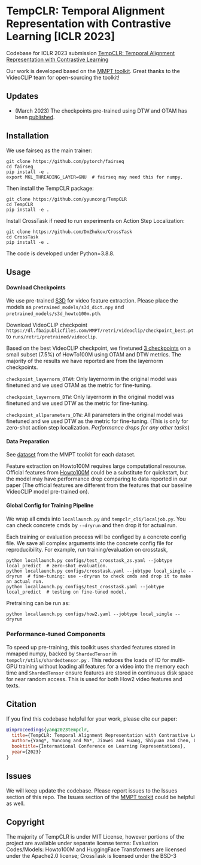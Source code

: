 # TempCLR: Temporal Alignment Representation with Contrastive Learning [ICLR 2023]
Codebase for ICLR 2023 submission [TempCLR: Temporal Alignment Representation with Contrastive Learning](https://arxiv.org/abs/2212.13738)

Our work is developed based on the [MMPT toolkit](https://github.com/facebookresearch/fairseq/tree/main/examples/MMPT). Great thanks to the VideoCLIP team for open-sourcing the toolkit!

## Updates
- (March 2023) The checkpoints pre-trained using DTW and OTAM has been [published](https://drive.google.com/drive/folders/1aD6l8yp0dsPpRKbmg3a_CBiK6UVN8GrR?usp=sharing).

## Installation
We use fairseq as the main trainer:  
```
git clone https://github.com/pytorch/fairseq
cd fairseq
pip install -e .
export MKL_THREADING_LAYER=GNU  # fairseq may need this for numpy.
```

Then install the TempCLR package:
```
git clone https://github.com/yyuncong/TempCLR
cd TempCLR
pip install -e .
```

Install CrossTask if need to run experiments on Action Step Localization:
```
git clone https://github.com/DmZhukov/CrossTask
cd CrossTask
pip install -e .
```

The code is developed under Python=3.8.8.


## Usage
#### Download Checkpoints
We use pre-trained [S3D](https://github.com/antoine77340/S3D_HowTo100M) for video feature extraction. Please place the models as `pretrained_models/s3d_dict.npy` and `pretrained_models/s3d_howto100m.pth`.

Download VideoCLIP checkpoint `https://dl.fbaipublicfiles.com/MMPT/retri/videoclip/checkpoint_best.pt` to `runs/retri/pretrained/videoclip`.

Based on the best VideoCLIP checkpoint, we finetuned [3 checkpoints](https://drive.google.com/drive/folders/1aD6l8yp0dsPpRKbmg3a_CBiK6UVN8GrR?usp=sharing) on a small subset (7.5%) of HowTo100M using OTAM and DTW metrics. The majority of the results we have reported are from the layernorm checkpoints.

`checkpoint_layernorm_OTAM`: Only layernorm in the original model was finetuned and we used OTAM as the metric for fine-tuning.

`checkpoint_layernorm_DTW`: Only layernorm in the original model was finetuned and we used DTW as the metric for fine-tuning.

`checkpoint_allparameters_DTW`: All parameters in the original model was finetuned and we used DTW as the metric for fine-tuning. (This is only for zero-shot action step localization. *Performance drops for any other tasks*)

#### Data Preparation
See [dataset](https://github.com/facebookresearch/fairseq/blob/main/examples/MMPT/DATASET.md) from the MMPT toolkit for each dataset.

Feature extraction on Howto100M requires large computational resourse. Official features from [Howto100M](https://www.di.ens.fr/willow/research/howto100m/) could be a substitute for quickstart, but the model may have performance drop comparing to data reported in our paper (The official features are different from the features that our baseline VideoCLIP model pre-trained on). 

#### Global Config for Training Pipeline
We wrap all cmds into `locallaunch.py` and `tempclr_cli/localjob.py`. You can check concrete cmds by `--dryrun` and then drop it for actual run.  

Each training or evaluation process will be configed by a concrete config file. We save all complex arguments into the concrete config file for reproducibility. For example, run training/evaluation on crosstask,
```
python locallaunch.py configs/test_crosstask_zs.yaml --jobtype local_predict  # zero-shot evaluation.
python locallaunch.py configs/crosstask.yaml --jobtype local_single --dryrun  # fine-tuning: use --dryrun to check cmds and drop it to make an actual run.
python locallaunch.py configs/test_crosstask.yaml --jobtype local_predict  # testing on fine-tuned model.
```

Pretraining can be run as:  
```
python locallaunch.py configs/how2.yaml --jobtype local_single --dryrun
```

### Performance-tuned Components
To speed up pre-training, this toolkit uses sharded features stored in mmaped numpy, backed by `ShardedTensor` in `tempclr/utils/shardedtensor.py` . This reduces the loads of IO for multi-GPU training without loading all features for a video into the memory each time and `ShardedTensor` ensure features are stored in continuous disk space for near random access. This is used for both How2 video features and texts.


## Citation
If you find this codebase helpful for your work, please cite our paper:
```BibTeX
@inproceedings{yang2023tempclr,
  title={TempCLR: Temporal Alignment Representation with Contrastive Learning},
  author={Yang*, Yuncong and Ma*, Jiawei and Huang, Shiyuan and Chen, Long and Lin, Xudong and Han, Guangxing and Chang, Shih-Fu},
  booktitle={International Conference on Learning Representations},
  year={2023}
}
```

## Issues
We will keep update the codebase. Please report issues to the Issues section of this repo. The Issues section of the [MMPT toolkit](https://github.com/facebookresearch/fairseq/tree/main/examples/MMPT) could be helpful as well.

## Copyright
The majority of TempCLR is under MIT License, however portions of the project are available under separate license terms: Evaluation Codes/Models: Howto100M and HuggingFace Transformers are licensed under the Apache2.0 license; CrossTask is licensed under the BSD-3
